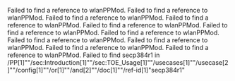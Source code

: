  Failed to find a reference to wlanPPMod.
 Failed to find a reference to wlanPPMod.
 Failed to find a reference to wlanPPMod.
 Failed to find a reference to wlanPPMod.
 Failed to find a reference to wlanPPMod.
 Failed to find a reference to wlanPPMod.
 Failed to find a reference to wlanPPMod.
 Failed to find a reference to wlanPPMod.
 Failed to find a reference to wlanPPMod.
 Failed to find a reference to wlanPPMod.
 Failed to find a reference to wlanPPMod.
 Failed to find secp384r1 in /PP[1]""/sec:Introduction[1]""/sec:TOE_Usage[1]""/usecases[1]""/usecase[2]""/config[1]""/or[1]""/and[2]""/doc[1]""/ref-id[1]"secp384r1"

